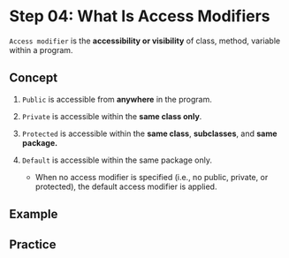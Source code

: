 # Step 04: What Is Access Modifiers
`Access modifier` is the **accessibility or visibility** of class, method, variable within a program.
## Concept
1. `Public` is accessible from **anywhere** in the program.
   
3. `Private` is accessible within the **same class only**.
   
3. `Protected` is accessible within the **same class**, **subclasses**, and **same package.**
   
5. `Default` is accessible within the same package only.
   - When no access modifier is specified (i.e., no public, private, or protected), the default access modifier is applied.

## Example


## Practice

